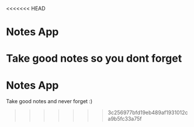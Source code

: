 <<<<<<< HEAD
# Notes App 
Take good notes so you dont forget
=======
# Notes App
Take good notes and never forget :)
>>>>>>> 3c256977bfd19eb489af1931012ca9b5fc33a75f
